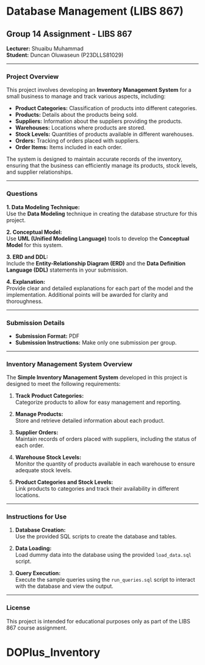 # Database Management (LIBS 867)

## Group 14 Assignment - LIBS 867

**Lecturer:** Shuaibu Muhammad  
**Student:** Duncan Oluwaseun (P23DLLS81029)

---

### Project Overview

This project involves developing an **Inventory Management System** for a small business to manage and track various aspects, including:

- **Product Categories:** Classification of products into different categories.
- **Products:** Details about the products being sold.
- **Suppliers:** Information about the suppliers providing the products.
- **Warehouses:** Locations where products are stored.
- **Stock Levels:** Quantities of products available in different warehouses.
- **Orders:** Tracking of orders placed with suppliers.
- **Order Items:** Items included in each order.

The system is designed to maintain accurate records of the inventory, ensuring that the business can efficiently manage its products, stock levels, and supplier relationships.

---

### Questions

**1. Data Modeling Technique:**  
Use the **Data Modeling** technique in creating the database structure for this project.

**2. Conceptual Model:**  
Use **UML (Unified Modeling Language)** tools to develop the **Conceptual Model** for this system.

**3. ERD and DDL:**  
Include the **Entity-Relationship Diagram (ERD)** and the **Data Definition Language (DDL)** statements in your submission.

**4. Explanation:**  
Provide clear and detailed explanations for each part of the model and the implementation. Additional points will be awarded for clarity and thoroughness.

---

### Submission Details

- **Submission Format:** PDF
- **Submission Instructions:** Make only one submission per group.

---

### Inventory Management System Overview

The **Simple Inventory Management System** developed in this project is designed to meet the following requirements:

1. **Track Product Categories:**  
   Categorize products to allow for easy management and reporting.

2. **Manage Products:**  
   Store and retrieve detailed information about each product.

3. **Supplier Orders:**  
   Maintain records of orders placed with suppliers, including the status of each order.

4. **Warehouse Stock Levels:**  
   Monitor the quantity of products available in each warehouse to ensure adequate stock levels.

5. **Product Categories and Stock Levels:**  
   Link products to categories and track their availability in different locations.

---

### Instructions for Use

1. **Database Creation:**  
   Use the provided SQL scripts to create the database and tables.

2. **Data Loading:**  
   Load dummy data into the database using the provided `load_data.sql` script.

3. **Query Execution:**  
   Execute the sample queries using the `run_queries.sql` script to interact with the database and view the output.

---

### License

This project is intended for educational purposes only as part of the LIBS 867 course assignment.
# DOPlus_Inventory

